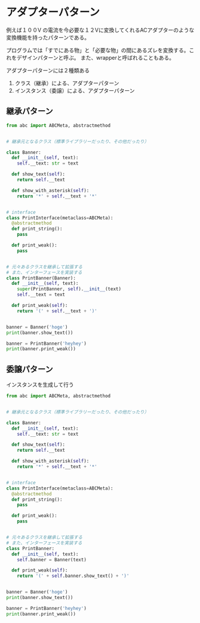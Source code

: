 # アダプターパターン
例えば１００V の電流を今必要な１２Vに変換してくれるACアダプターのような変換機能を持ったパターンである。

プログラムでは「すでにある物」と「必要な物」の間にあるズレを変換する。これをデザインパターンと呼ぶ。
また、wrapperと呼ばれることもある。

アダプターパターンには２種類ある

1. クラス（継承）による、アダプターパターン
2. インスタンス（委譲）による、アダプターパターン

## 継承パターン

```python
from abc import ABCMeta, abstractmethod


# 継承元となるクラス（標準ライブラリーだったり、その他だったり）

class Banner:
  def __init__(self, text):
    self.__text: str = text

  def show_text(self):
    return self.__text

  def show_with_asterisk(self):
    return '*' + self.__text + '*'


# interface
class PrintInterface(metaclass=ABCMeta):
  @abstractmethod
  def print_string():
    pass

  def print_weak():
    pass


# 元々あるクラスを継承して拡張する
# また、インターフェースを実装する
class PrintBanner(Banner):
  def __init__(self, text):
    super(PrintBanner, self).__init__(text)
    self.__text = text

  def print_weak(self):
    return '(' + self.__text + ')'


banner = Banner('hoge')
print(banner.show_text())

banner = PrintBanner('heyhey')
print(banner.print_weak())
```

## 委譲パターン
インスタンスを生成して行う  

```python
from abc import ABCMeta, abstractmethod


# 継承元となるクラス（標準ライブラリーだったり、その他だったり）

class Banner:
  def __init__(self, text):
    self.__text: str = text

  def show_text(self):
    return self.__text

  def show_with_asterisk(self):
    return '*' + self.__text + '*'


# interface
class PrintInterface(metaclass=ABCMeta):
  @abstractmethod
  def print_string():
    pass

  def print_weak():
    pass


# 元々あるクラスを継承して拡張する
# また、インターフェースを実装する
class PrintBanner:
  def __init__(self, text):
    self.banner = Banner(text)

  def print_weak(self):
    return '(' + self.banner.show_text() + ')'


banner = Banner('hoge')
print(banner.show_text())

banner = PrintBanner('heyhey')
print(banner.print_weak())
```

